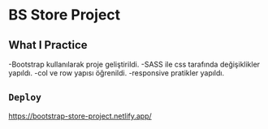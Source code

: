 # BS Store Project

## What I Practice

-Bootstrap kullanılarak proje geliştirildi.
-SASS ile css tarafında değişiklikler yapıldı.
-col ve row yapısı öğrenildi.
-responsive pratikler yapıldı.

## `Deploy`

<https://bootstrap-store-project.netlify.app/>
